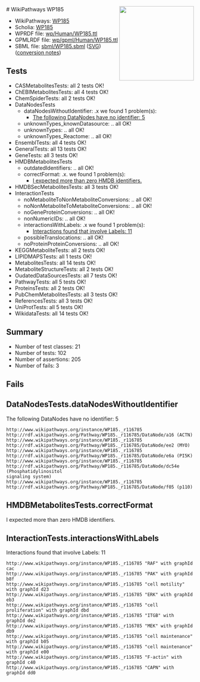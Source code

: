 <img style="float: right; width: 200px" src="../logo.png" />
# WikiPathways WP185

* WikiPathways: [WP185](https://identifiers.org/wikipathways:WP185)
* Scholia: [WP185](https://scholia.toolforge.org/wikipathways/WP185)
* WPRDF file: [wp/Human/WP185.ttl](../wp/Human/WP185.ttl)
* GPMLRDF file: [wp/gpml/Human/WP185.ttl](../wp/gpml/Human/WP185.ttl)
* SBML file: [sbml/WP185.sbml](../sbml/WP185.sbml) ([SVG](../sbml/WP185.svg)) ([conversion notes](../sbml/WP185.txt))

## Tests
* CASMetabolitesTests: all 2 tests OK!
* ChEBIMetabolitesTests: all 4 tests OK!
* ChemSpiderTests: all 2 tests OK!
* DataNodesTests
    * dataNodesWithoutIdentifier: .x we found 1 problem(s):
        * [The following DataNodes have no identifier: 5](#d2d32fa4)
    * unknownTypes_knownDatasource: .. all OK!
    * unknownTypes: .. all OK!
    * unknownTypes_Reactome: .. all OK!
* EnsemblTests: all 4 tests OK!
* GeneralTests: all 13 tests OK!
* GeneTests: all 3 tests OK!
* HMDBMetabolitesTests
    * outdatedIdentifiers: .. all OK!
    * correctFormat: .x. we found 1 problem(s):
        * [I expected more than zero HMDB identifiers.](#ad154c1e)
* HMDBSecMetabolitesTests: all 3 tests OK!
* InteractionTests
    * noMetaboliteToNonMetaboliteConversions: .. all OK!
    * noNonMetaboliteToMetaboliteConversions: .. all OK!
    * noGeneProteinConversions: .. all OK!
    * nonNumericIDs: .. all OK!
    * interactionsWithLabels: .x we found 1 problem(s):
        * [Interactions found that involve Labels: 11](#fe97a8b9)
    * possibleTranslocations: .. all OK!
    * noProteinProteinConversions: .. all OK!
* KEGGMetaboliteTests: all 2 tests OK!
* LIPIDMAPSTests: all 1 tests OK!
* MetabolitesTests: all 14 tests OK!
* MetaboliteStructureTests: all 2 tests OK!
* OudatedDataSourcesTests: all 7 tests OK!
* PathwayTests: all 5 tests OK!
* ProteinsTests: all 2 tests OK!
* PubChemMetabolitesTests: all 3 tests OK!
* ReferencesTests: all 3 tests OK!
* UniProtTests: all 5 tests OK!
* WikidataTests: all 14 tests OK!


## Summary

* Number of test classes: 21
* Number of tests: 102
* Number of assertions: 205
* Number of fails: 3

## Fails

<a name="d2d32fa4" />

## DataNodesTests.dataNodesWithoutIdentifier

The following DataNodes have no identifier: 5
```
http://www.wikipathways.org/instance/WP185._r116785 http://rdf.wikipathways.org/Pathway/WP185._r116785/DataNode/a16 (ACTN)
http://www.wikipathways.org/instance/WP185._r116785 http://rdf.wikipathways.org/Pathway/WP185._r116785/DataNode/ee2 (MYO)
http://www.wikipathways.org/instance/WP185._r116785 http://rdf.wikipathways.org/Pathway/WP185._r116785/DataNode/e6a (PI5K)
http://www.wikipathways.org/instance/WP185._r116785 http://rdf.wikipathways.org/Pathway/WP185._r116785/DataNode/dc54e (Phosphatidylinositol
signaling system)
http://www.wikipathways.org/instance/WP185._r116785 http://rdf.wikipathways.org/Pathway/WP185._r116785/DataNode/f05 (p110)
```

<a name="ad154c1e" />

## HMDBMetabolitesTests.correctFormat

I expected more than zero HMDB identifiers.
<a name="fe97a8b9" />

## InteractionTests.interactionsWithLabels

Interactions found that involve Labels: 11
```
http://www.wikipathways.org/instance/WP185._r116785 "RAF" with graphId cac
http://www.wikipathways.org/instance/WP185._r116785 "PAK" with graphId b8f
http://www.wikipathways.org/instance/WP185._r116785 "cell motility" with graphId d23
http://www.wikipathways.org/instance/WP185._r116785 "ERK" with graphId eb3
http://www.wikipathways.org/instance/WP185._r116785 "cell proliferation" with graphId dbd
http://www.wikipathways.org/instance/WP185._r116785 "ITGB" with graphId de2
http://www.wikipathways.org/instance/WP185._r116785 "MEK" with graphId db9
http://www.wikipathways.org/instance/WP185._r116785 "cell maintenance" with graphId b05
http://www.wikipathways.org/instance/WP185._r116785 "cell maintenance" with graphId e00
http://www.wikipathways.org/instance/WP185._r116785 "F-actin" with graphId c40
http://www.wikipathways.org/instance/WP185._r116785 "CAPN" with graphId dd0
```

